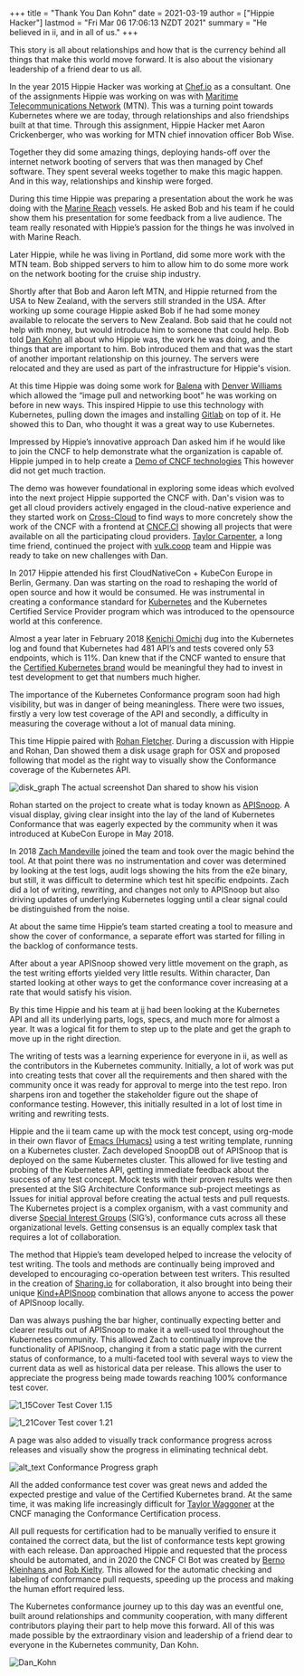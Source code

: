 +++
title = "Thank You Dan Kohn"
date = 2021-03-19
author = ["Hippie Hacker"]
lastmod = "Fri Mar 06 17:06:13 NZDT 2021"
summary =  "He believed in ii, and in all of us."
+++

This story is all about relationships and how that is the currency behind all things that make this world move forward. It is also about the visionary leadership of a friend dear to us all.

In the year 2015 Hippie Hacker was working at [Chef.io](https://www.chef.io/) as a consultant. One of the assignments Hippie was working on was with [Maritime Telecommunications Network](https://en.wikipedia.org/wiki/Maritime_Telecommunications_Network) (MTN). This was a turning point towards Kubernetes where we are today, through relationships and also friendships built at that time. Through this assignment, Hippie Hacker met Aaron Crickenberger, who was working for MTN chief innovation officer Bob Wise.

Together they did some amazing things, deploying hands-off over the internet network booting of servers that was then managed by Chef software. They spent several weeks together to make this magic happen. And in this way, relationships and kinship were forged.

During this time Hippie was preparing a presentation about the work he was doing with the [Marine Reach](https://marinereach.com/) vessels. He asked Bob and his team if he could show them his presentation for some feedback from a live audience. The team really resonated with Hippie’s passion for the things he was involved in with Marine Reach.

Later Hippie, while he was living in Portland, did some more work with the MTN team. Bob shipped servers to him to allow him to do some more work on the network booting for the cruise ship industry.

Shortly after that Bob and Aaron left MTN, and Hippie returned from the USA to New Zealand, with the servers still stranded in the USA. After working up some courage Hippie asked Bob if he had some money available to relocate the servers to New Zealand. Bob said that he could not help with money, but would introduce him to someone that could help.
Bob told [Dan Kohn](https://en.wikipedia.org/wiki/Dan_Kohn) all about who Hippie was, the work he was doing, and the things that are important to him. Bob introduced them and that was the start of another important relationship on this journey. The servers were relocated and they are used as part of the infrastructure for Hippie's vision.

At this time Hippie was doing some work for [Balena](https://www.balena.io/) with [Denver Williams](https://github.com/denverwilliams) which allowed the “image pull and networking boot” he was working on before in new ways. This inspired Hippie to use this technology with Kubernetes, pulling down the images and installing [Gitlab](https://about.gitlab.com/) on top of it. He showed this to Dan, who thought it was a great way to use Kubernetes. 

Impressed by Hippie’s innovative approach Dan asked him if he would like to join the CNCF to help demonstrate what the organization is capable of. Hippie jumped in to help create a [Demo of CNCF technologies](https://github.com/cncf/demo/) This however did not get much traction.

The demo was however foundational in exploring some ideas which evolved into the next project Hippie supported the CNCF with. Dan's vision was to get all cloud providers actively engaged in the cloud-native experience and they started work on [Cross-Cloud](https://github.com/crosscloudci/cross-cloud) to find ways to more concretely show the work of the CNCF with a frontend at [CNCF.CI](https://cncf.ci/) showing all projects that were available on all the participating cloud providers. [Taylor Carpenter](https://github.com/taylor), a long time friend, continued the project with [vulk.coop](https://vulk.coop) team and Hippie was ready to take on new challenges with Dan.

In 2017 Hippie attended his first CloudNativeCon + KubeCon Europe in Berlin, Germany. Dan was starting on the road to reshaping the world of open source and how it would be consumed. He was instrumental in creating a conformance standard for [Kubernetes](https://en.wikipedia.org/wiki/Kubernetes) and the Kubernetes Certified Service Provider program which was introduced to the opensource world at this conference. 

Almost a year later in February 2018 [Kenichi Omichi](https://github.com/oomichi) dug into the Kubernetes log and found that Kubernetes had 481 API’s and tests covered only 53 endpoints, which is 11%. Dan knew that if the CNCF wanted to ensure that the [Certified Kubernetes brand](https://github.com/cncf/k8s-conformance/pulls#certified-kubernetes) would be meaningful they had to invest in test development to get that numbers much higher. 

The importance of the Kubernetes Conformance program soon had high visibility, but was in danger of being meaningless. There were two issues, firstly a very low test coverage of the API and secondly, a difficulty in measuring the coverage without a lot of manual data mining.

This time Hippie paired with [Rohan Fletcher](https://github.com/rohfle). During a discussion with Hippie and Rohan, Dan showed them a disk usage graph for OSX and proposed following that model as the right way to visually show the Conformance coverage of the Kubernetes API.

![disk_graph](/images/blog_image/disk_graph.png "The actual screenshot Dan shared to show his vision")
The actual screenshot Dan shared to show his vision

Rohan started on the project to create what is today known as [APISnoop](https://apisnoop.cncf.io/). A visual display, giving clear insight into the lay of the land of Kubernetes Conformance that was eagerly expected by the community when it was introduced at KubeCon Europe in May 2018.

In 2018 [Zach Mandeville](https://github.com/zachmandeville) joined the team and took over the magic behind the tool. At that point there was no instrumentation and cover was determined by looking at the test logs, audit logs showing the hits from the e2e binary, but still, it was difficult to determine which test hit specific endpoints. Zach did a lot of writing, rewriting, and changes not only to APISnoop but also driving updates of underlying Kubernetes logging until a clear signal could be distinguished from the noise.

At about the same time Hippie’s team started creating a tool to measure and show the cover of conformance, a separate effort was started for filling in the backlog of conformance tests.

After about a year APISnoop showed very little movement on the graph, as the test writing efforts yielded very little results. Within character, Dan started looking at other ways to get the conformance cover increasing at a rate that would satisfy his vision.

By this time Hippie and his team at [ii](https://ii.coop/) had been looking at the Kubernetes API and all its underlying parts, logs, specs, and much more for almost a year. It was a logical fit for them to step up to the plate and get the graph to move up in the right direction.

The writing of tests was a learning experience for everyone in ii, as well as the contributors in the Kubernetes community. Initially, a lot of work was put into creating tests that cover all the requirements and then shared with the community once it was ready for approval to merge into the test repo. Iron sharpens iron and together the stakeholder figure out the shape of conformance testing. However, this initially resulted in a lot of lost time in writing and rewriting tests.

Hippie and the ii team came up with the mock test concept, using org-mode in their own flavor of [Emacs (Humacs)](https://www.humacs.org/) using a test writing template, running on a Kubernetes cluster. Zach developed SnoopDB out of APISnoop that is deployed on the same Kubernetes cluster. This allowed for live testing and probing of the Kubernetes API, getting immediate feedback about the success of any test concept. Mock tests with their proven results were then presented at the SIG Architecture Conformance sub-project meetings as Issues for initial approval before creating the actual tests and pull requests. The Kubernetes project is a complex organism, with a vast community and diverse [Special Interest Groups](https://github.com/kubernetes/community) (SIG’s), conformance cuts across all these organizational levels. Getting consensus is an equally complex task that requires a lot of collaboration. 

The method that Hippie’s team developed helped to increase the velocity of test writing. The tools and methods are continually being improved and developed to encouraging co-operation between test writers. This resulted in the creation of [Sharing.io](https://pair.sharing.io/) for collaboration, it also brought into being their unique [Kind+APISnoop](https://github.com/cncf/apisnoop/tree/main/kind) combination that allows anyone to access the power of APISnoop locally.

Dan was always pushing the bar higher, continually expecting better and clearer results out of APISnoop to make it a well-used tool throughout the Kubernetes community. This allowed Zach to continually improve the functionality of APISnoop, changing it from a static page with the current status of conformance, to a multi-faceted tool with several ways to view the current data as well as historical data per release. This allows the user to appreciate the progress being made towards reaching 100% conformance test cover.

![1_15Cover](/images/blog_image/1_15Cover.png "1.15 Cover")
Test Cover 1.15 

![1_21Cover](/images/blog_image/1_21Cover.png "1.21 Cover")
Test cover 1.21

A page was also added to visually track conformance progress across releases and visually show the progress in eliminating technical debt.

![alt_text](/images/blog_image/conformance-progress.png "conformance-progress")
Conformance Progress graph

All the added conformance test cover was great news and added the expected prestige and value of the Certified Kubernetes brand. At the same time, it was making life increasingly difficult for [Taylor Waggoner](https://github.com/taylorwaggoner) at the CNCF managing the Conformance Certification process. 

All pull requests for certification had to be manually verified to ensure it contained the correct data, but the list of conformance tests kept growing with each release. Dan approached Hippie and requested that the process should be automated, and in 2020 the CNCF CI Bot was created by [Berno Kleinhans ](https://github.com/bernokl)and [Rob Kielty](https://github.com/RobertKielty). This allowed for the automatic checking and labeling of conformance pull requests, speeding up the process and making the human effort required less. 

The Kubernetes conformance journey up to this day was an eventful one, built around relationships and community cooperation, with many different contributors playing their part to help move this forward. All of this was made possible by the extraordinary vision and leadership of a friend dear to everyone in the Kubernetes community, Dan Kohn.

![Dan_Kohn](/images/blog_image/dan_kohn.jpg "Dan Kohn")
